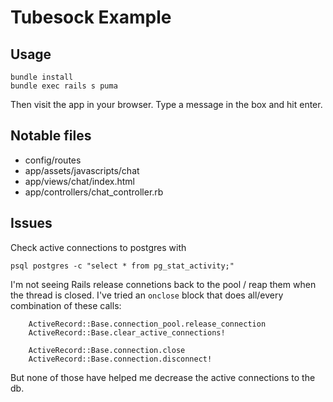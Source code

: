 # Tubesock Example

## Usage

    bundle install
    bundle exec rails s puma

Then visit the app in your browser. Type a message in the box and hit enter.

## Notable files

* config/routes
* app/assets/javascripts/chat
* app/views/chat/index.html
* app/controllers/chat_controller.rb

## Issues

Check active connections to postgres with
    
    psql postgres -c "select * from pg_stat_activity;"
    
I'm not seeing Rails release connetions back to the pool / reap them when the thread is closed.
I've tried an `onclose` block that does all/every combination of these calls:

        ActiveRecord::Base.connection_pool.release_connection
        ActiveRecord::Base.clear_active_connections!
        
        ActiveRecord::Base.connection.close
        ActiveRecord::Base.connection.disconnect!
        
But none of those have helped me decrease the active connections to the db.
